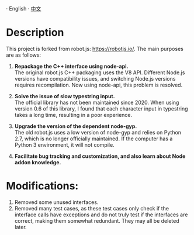 · English · [中文](./README-zh_CN.md)

# Description

This project is forked from robot.js: https://robotjs.io/.
The main purposes are as follows:

1. **Repackage the C++ interface using node-api.**  
   The original robot.js C++ packaging uses the V8 API. Different Node.js versions have compatibility issues, and switching Node.js versions requires recompilation. Now using node-api, this problem is resolved.

2. **Solve the issue of slow typestring input.**  
   The official library has not been maintained since 2020. When using version 0.6 of this library, I found that each character input in typestring takes a long time, resulting in a poor experience.

3. **Upgrade the version of the dependent node-gyp.**  
   The old robot.js uses a low version of node-gyp and relies on Python 2.7, which is no longer officially maintained. If the computer has a Python 3 environment, it will not compile.

4. **Facilitate bug tracking and customization, and also learn about Node addon knowledge.**

# Modifications:

1. Removed some unused interfaces.
2. Removed many test cases, as these test cases only check if the interface calls have exceptions and do not truly test if the interfaces are correct, making them somewhat redundant. They may all be deleted later.
